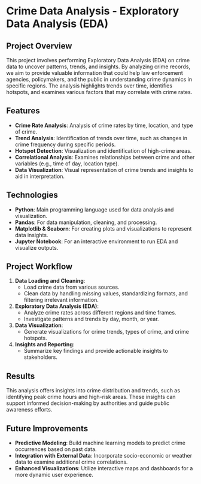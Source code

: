 # Crime Data Analysis - Exploratory Data Analysis (EDA)

## Project Overview

This project involves performing Exploratory Data Analysis (EDA) on crime data to uncover patterns, trends, and insights. By analyzing crime records, we aim to provide valuable information that could help law enforcement agencies, policymakers, and the public in understanding crime dynamics in specific regions. The analysis highlights trends over time, identifies hotspots, and examines various factors that may correlate with crime rates.

## Features

- **Crime Rate Analysis**: Analysis of crime rates by time, location, and type of crime.
- **Trend Analysis**: Identification of trends over time, such as changes in crime frequency during specific periods.
- **Hotspot Detection**: Visualization and identification of high-crime areas.
- **Correlational Analysis**: Examines relationships between crime and other variables (e.g., time of day, location type).
- **Data Visualization**: Visual representation of crime trends and insights to aid in interpretation.

## Technologies

- **Python**: Main programming language used for data analysis and visualization.
- **Pandas**: For data manipulation, cleaning, and processing.
- **Matplotlib & Seaborn**: For creating plots and visualizations to represent data insights.
- **Jupyter Notebook**: For an interactive environment to run EDA and visualize outputs.

## Project Workflow

1. **Data Loading and Cleaning**:
   - Load crime data from various sources.
   - Clean data by handling missing values, standardizing formats, and filtering irrelevant information.
2. **Exploratory Data Analysis (EDA)**:
   - Analyze crime rates across different regions and time frames.
   - Investigate patterns and trends by day, month, or year.
3. **Data Visualization**:
   - Generate visualizations for crime trends, types of crime, and crime hotspots.
4. **Insights and Reporting**:
   - Summarize key findings and provide actionable insights to stakeholders.

## Results

This analysis offers insights into crime distribution and trends, such as identifying peak crime hours and high-risk areas. These insights can support informed decision-making by authorities and guide public awareness efforts.

## Future Improvements

- **Predictive Modeling**: Build machine learning models to predict crime occurrences based on past data.
- **Integration with External Data**: Incorporate socio-economic or weather data to examine additional crime correlations.
- **Enhanced Visualizations**: Utilize interactive maps and dashboards for a more dynamic user experience.

